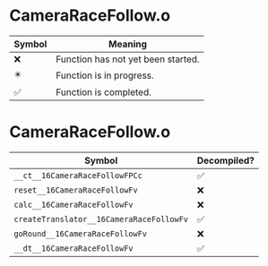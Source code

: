 # CameraRaceFollow.o
| Symbol | Meaning 
| ------------- | ------------- 
| :x: | Function has not yet been started. 
| :eight_pointed_black_star: | Function is in progress. 
| :white_check_mark: | Function is completed. 


# CameraRaceFollow.o
| Symbol | Decompiled? |
| ------------- | ------------- |
| `__ct__16CameraRaceFollowFPCc` | :white_check_mark: |
| `reset__16CameraRaceFollowFv` | :x: |
| `calc__16CameraRaceFollowFv` | :x: |
| `createTranslator__16CameraRaceFollowFv` | :white_check_mark: |
| `goRound__16CameraRaceFollowFv` | :x: |
| `__dt__16CameraRaceFollowFv` | :white_check_mark: |
